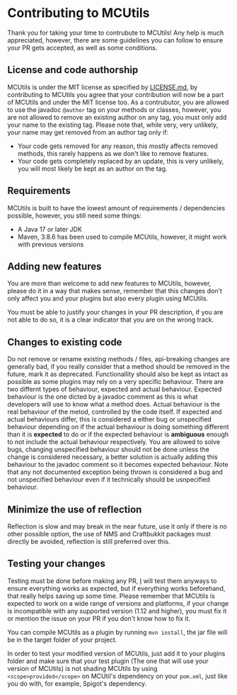 # Contributing to MCUtils
Thank you for taking your time to contrubute to MCUtils! Any help is much appreciated, however, there are some guidelines you can follow to ensure your PR gets accepted, as well as some conditions.

## License and code authorship
MCUtils is under the MIT license as specified by [LICENSE.md](https://github.com/xDec0de/MCUtils/blob/master/LICENSE.md), by contributing to MCUtils you agree that your contribution will now be a part of MCUtils and under the MIT license too. As a contrubutor, you are allowed to use the javadoc `@author` tag on your methods or classes, however, you are not allowed to remove an existing author on any tag, you must only add your name to the existing tag. Please note that, while very, very unlikely, your name may get removed from an author tag only if:

- Your code gets removed for any reason, this mostly affects removed methods, this rarely happens as we don't like to remove features.
- Your code gets completely replaced by an update, this is very unlikely, you will most likely be kept as an author on the tag.

## Requirements
MCUtils is built to have the lowest amount of requirements / dependencies possible, however, you still need some things:

- A Java 17 or later JDK
- Maven, 3.8.6 has been used to compile MCUtils, however, it might work with previous versions

## Adding new features
You are more than welcome to add new features to MCUtils, however, please do it in a way that makes sense, remember that this changes don't only affect you and your plugins but also every plugin using MCUtils.

You must be able to justify your changes in your PR description, if you are not able to do so, it is a clear indicator that you are on the wrong track.

## Changes to existing code
Do not remove or rename existing methods / files, api-breaking changes are generally bad, if you really consider that a method should be removed in the future, mark it as deprecated. Functionallity should also be kept as intact as possible as some plugins may rely on a very specific behaviour. There are two differnt types of behaviour, expected and actual behaviour. Expected behaviour is the one dicted by a javadoc comment as this is what developers will use to know what a method does. Actual behaviour is the real behaviour of the metod, controlled by the code itself. If expected and actual behaviours differ, this is considered a either bug or unspecified behaviour depending on if the actual behaviour is doing something different than it is **expected** to do or if the expected behaviour is **ambiguous** enough to not include the actual behaviour respectively. You are allowed to solve bugs, changing unspecified behaviour should not be done unless the change is considered necessary, a better solution is actually adding this behaviour to the javadoc comment so it becomes expected behaviour. Note that any not documented exception being thrown is considered a bug and not unspecified behaviour even if it technically should be usnpecified behaviour.

## Minimize the use of reflection
Reflection is slow and may break in the near future, use it only if there is no other possible option, the use of NMS and Craftbukkit packages must directly be avoided, reflection is still preferred over this.

## Testing your changes
Testing must be done before making any PR, [I](https://github.com/xDec0de) will test them anyways to ensure everything works as expected, but if everything works beforehand, that really helps saving up some time. Please remember that MCUtils is expected to work on a wide range of versions and platforms, if your change is incompatible with any supported version (1.12 and higher), you must fix it or mention the issue on your PR if you don't know how to fix it.

You can compile MCUtils as a plugin by running `mvn install`, the jar file will be in the target folder of your project.

In order to test your modified version of MCUtils, just add it to your plugins folder and make sure that your test plugin (The one that will use your version of MCUtils) is not shading MCUtils by using `<scope>provided</scope>` on MCUtil's dependency on your `pom.xml`, just like you do with, for example, Spigot's dependency.
